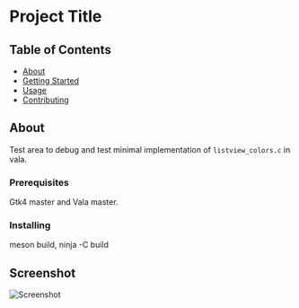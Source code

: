 # Project Title

## Table of Contents

- [About](#about)
- [Getting Started](#getting_started)
- [Usage](#usage)
- [Contributing](../CONTRIBUTING.md)

## About <a name = "about"></a>

Test area to debug and test minimal implementation of `listview_colors.c` in vala.


### Prerequisites

Gtk4 master and Vala master.


### Installing

meson build, ninja -C build

## Screenshot

![Screenshot]()
